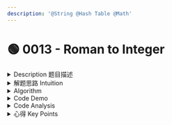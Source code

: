 ```yaml
---
description: '@String @Hash Table @Math'
---
```


# 🟢 0013 - Roman to Integer

<details>

<summary>Description 题目描述 </summary>

Roman numerals are represented by seven different symbols: `I`, `V`, `X`, `L`, `C`, `D` and `M`.

```
Symbol       Value
I             1
V             5
X             10
L             50
C             100
D             500
M             1000
```

For example, two is written as `II` in Roman numeral, just two one's added together. Twelve is written as, `XII`, which is simply `X` + `II`. The number twenty seven is written as `XXVII`, which is `XX` + `V` + `II`.

Roman numerals are usually written largest to smallest from left to right.&#x20;

**Subtraction**\
However, the numeral for four is not `IIII`. Instead, the number four is written as `IV`. Because the one is before the five we subtract it making four. The same principle applies to the number nine, which is written as `IX`. There are six instances where subtraction is used:

* `I` can be placed before `V` (5) and `X` (10) to make 4 and 9.
* `X` can be placed before `L` (50) and `C` (100) to make 40 and 90.
* `C` can be placed before `D` (500) and `M` (1000) to make 400 and 900.

Given a roman numeral, convert it to an integer. Input is guaranteed to be within the range from 1 to 3999.

**Example 1:**

<pre><code><strong>Input: s = "III"
</strong><strong>Output: 3
</strong><strong>Explanation: III = 3.
</strong></code></pre>

**Example 2:**

<pre><code><strong>Input: s = "LVIII"
</strong><strong>Output: 58
</strong><strong>Explanation: L = 50, V= 5, III = 3.
</strong></code></pre>

**Example 3:**

<pre><code><strong>Input: s = "MCMXCIV"
</strong><strong>Output: 1994
</strong><strong>Explanation: M = 1000, CM = 900, XC = 90 and IV = 4.
</strong></code></pre>

**Constraints:**

* `1 <= s.length <= 15`
* `s` contains only the characters `('I', 'V', 'X', 'L', 'C', 'D', 'M')`.
* It is **guaranteed** that `s` is a valid roman numeral in the range `[1, 3999]`.

</details>

<details>

<summary>解题思路 Intuition </summary>

**Intuition**

The problem is asking to convert a Roman numeral into its corresponding integer value. The intuition to solve this problem is understanding the rules of the Roman numeral system. In general, Roman numerals are written from largest to smallest, from left to right. But there are exceptions where a smaller numeral appears before a larger numeral, in which case we need to subtract the smaller one.

**Keywords in Problem Description**

* <mark style="color:yellow;">Roman numerals and their corresponding integer values.</mark>
* Rules of Roman numeral system, <mark style="color:yellow;">especially the exceptions where we need to subtract.</mark>

</details>

<details>

<summary>Algorithm </summary>

1. Create a mapping of Roman numerals to their corresponding integer values.
2. Initialize a variable `total` to store the result.
3. Iterate over the string from left to right.
   * <mark style="color:red;">**key:  If the current Roman numeral is smaller than the next one**</mark>**,** subtract its value from `total`.
   * Otherwise, add its value to `total`.
4. Return `total`.

</details>

<details>

<summary>Code Demo </summary>

注意：

* <mark style="color:yellow;">**关键点**</mark>：<mark style="color:blue;">观察到如果当前的罗马数字比下一个数字小，那么就从总数中减去它的值。</mark>
* <mark style="color:yellow;">**one to one relationship:**</mark> <mark style="color:yellow;">**用Hash Map**</mark> => convert String to HashMap
* 要时刻对比currentChar和nextChar的对应的integer大小
* 要注意line 11的<mark style="color:yellow;">**edge case: indexOutOfBound**</mark>
* <mark style="color:blue;">**String method: get character with index =>**</mark>** **<mark style="color:yellow;">**s.charAt(index)**</mark>

{% code lineNumbers="true" %}
```java
class Solution {

    private Map<Character, Integer> map = new HashMap<>();
    
    // IV
    public int romanToInt(String s) {

        populateMap(); // call helper method

        int result = 0;
        
        // if (s.length() == 0) {
        //     return result;
        // }

        // iterate through each character in the string
        for (int i = 0; i < s.length(); i++) {
            int currentCharValue = map.get(s.charAt(i));
            int nextCharValue = i + 1 < s.length() ? map.get(s.charAt(i+1)) : 0;
            
            if (currentCharValue < nextCharValue) {
                result-=currentCharValue;
            } else {
                result+=currentCharValue;
            }
        }
        return result;
    }
    
    private void populateMap() {
        map.put('I', 1);
        map.put('V', 5);
        map.put('X', 10);
        map.put('L', 50);
        map.put('C', 100);
        map.put('D', 500);
        map.put('M', 1000);
    }
}
```
{% endcode %}

The following code in the editorial declared the map as `static` because the Roman numeral-to-integer mappings are the <mark style="color:yellow;">**same for every instance of the**</mark><mark style="color:yellow;">** **</mark><mark style="color:yellow;">**`Solution`**</mark><mark style="color:yellow;">** **</mark><mark style="color:yellow;">**class.**</mark> Declaring this map as `static` means it gets initialized only once, when the class is loaded, instead of every time an instance of the class is created.

This can be advantageous in terms of <mark style="color:yellow;">**memory usage and performance**</mark> in a scenario where you're creating many instances of the `Solution` class and calling `romanToInt` on each one. Since the mappings don't change, it's not necessary to create a new map for each instance.

```java
// improve the runtime and storage
class Solution {

    static Map<Character, Integer> map = new HashMap<>();

    static {
        map.put('I', 1);
        map.put('V', 5);
        map.put('X', 10);
        map.put('L', 50);
        map.put('C', 100);
        map.put('D', 500);
        map.put('M', 1000);
    }

    public int romanToInt(String s) {
        int result = 0;

        // iterate through each character in the string
        for (int i = 0; i < s.length(); i++) {
            int currentCharValue = map.get(s.charAt(i));
            int nextCharValue = i + 1 < s.length() ? map.get(s.charAt(i+1)) : 0;
            
            if (currentCharValue < nextCharValue) {
                result-=currentCharValue;
            } else {
                result+=currentCharValue;
            }
        }
        return result;
    }
    
}
```

</details>

<details>

<summary>Code Analysis</summary>



</details>

<details>

<summary>心得 Key Points</summary>



注意：

* <mark style="color:yellow;">**关键点**</mark>：<mark style="color:blue;">观察到如果当前的罗马数字比下一个数字小，那么就从总数中减去它的值。</mark>
* <mark style="color:yellow;">**one to one relationship:**</mark> <mark style="color:yellow;">**用Hash Map**</mark> => convert String to HashMap
* 要时刻对比currentChar和nextChar的对应的integer大小
* 要注意line 11的<mark style="color:yellow;">**edge case: indexOutOfBound**</mark>
* <mark style="color:blue;">**String method: get character with index =>**</mark>** **<mark style="color:yellow;">**s.charAt(index)**</mark>

</details>
